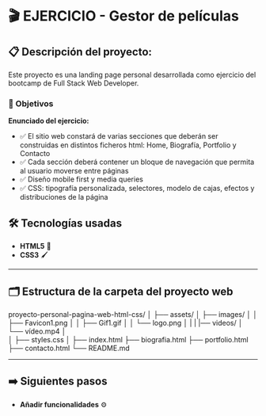 # 🎬 EJERCICIO  - Gestor de películas 

## 📋 Descripción del proyecto:

Este proyecto es una landing page personal desarrollada como ejercicio del bootcamp de Full Stack Web Developer.

### 🎯 Objetivos

**Enunciado del ejercicio:**
- ✅ El sitio web constará de varias secciones que deberán ser construidas en distintos ficheros html: Home, Biografía, Portfolio y Contacto
- ✅ Cada sección deberá contener un bloque de navegación que permita al usuario moverse entre páginas
- ✅ Diseño mobile first y media queries
- ✅ CSS: tipografía personalizada, selectores, modelo de cajas, efectos y distribuciones de la página


## 🛠️ Tecnologías usadas

- **HTML5** 📝
- **CSS3** 🖌️

---

## 🗂️ Estructura de la carpeta del proyecto web

proyecto-personal-pagina-web-html-css/
│
├── assets/
│   ├── images/
│   │   ├── Favicon1.png
│   │   ├── Gif1.gif
│   │   └── logo.png
│   |
|   |── videos/
│       └── vídeo.mp4
│  
│
├── styles.css
│
├── index.html
├── biografia.html
├── portfolio.html
├── contacto.html
└── README.md

---

## ➡️ Siguientes pasos

- **Añadir funcionalidades** ⚙️ 